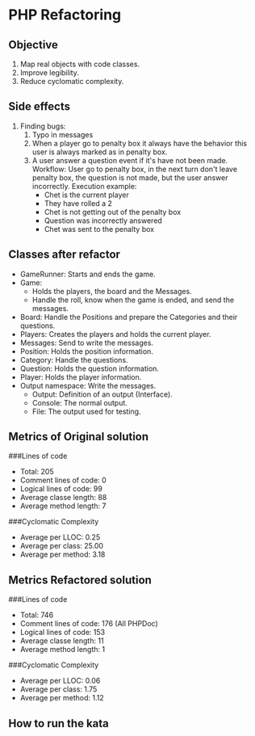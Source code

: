 # PHP Refactoring
## Objective
1. Map real objects with code classes.
2. Improve legibility.
3. Reduce cyclomatic complexity.

## Side effects 
1. Finding bugs:
    1. Typo in messages
    2. When a player go to penalty box it always have the behavior this user is always marked as in penalty box.
    3. A user answer a question event if it's have not been made. Workflow: User go to penalty box, in the next turn don't leave penalty box, the question is not made, but the user answer incorrectly. Execution example:
        - Chet is the current player
		- They have rolled a 2
		- Chet is not getting out of the penalty box
		- Question was incorrectly answered
		- Chet was sent to the penalty box 

## Classes after refactor

- GameRunner: Starts and ends the game.
- Game:
	- Holds the players, the board and the Messages.
	- Handle the roll, know when the game is ended, and send the messages.
- Board: Handle the Positions and prepare the Categories and their questions.
- Players: Creates the players and holds the current player.
- Messages: Send to write the messages.
- Position: Holds the position information.
- Category: Handle the questions.
- Question: Holds the question information.
- Player: Holds the player information.
- Output namespace: Write the messages.
	- Output: Definition of an output (Interface).
	- Console: The normal output.
	- File: The output used for testing.

## Metrics of Original solution

###Lines of code
- Total: 205
- Comment lines of code: 0
- Logical lines of code: 99
- Average classe length: 88
- Average method length: 7

###Cyclomatic Complexity
- Average per LLOC: 0.25
- Average per class: 25.00
- Average per method: 3.18

## Metrics Refactored solution
###Lines of code
- Total: 746
- Comment lines of code: 176 (All PHPDoc)
- Logical lines of code: 153
- Average classe length: 11
- Average method length: 1

###Cyclomatic Complexity
- Average per LLOC: 0.06
- Average per class: 1.75
- Average per method: 1.12

## How to run the kata

